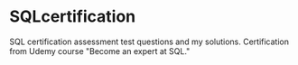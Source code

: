 # SQLcertification
SQL certification assessment test questions and my solutions. Certification from Udemy course "Become an expert at SQL."
